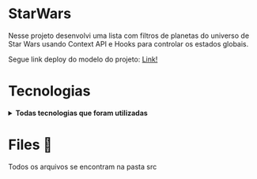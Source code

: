 # StarWars
Nesse projeto desenvolvi uma lista com filtros de planetas do universo de Star Wars usando Context API e Hooks para controlar os estados globais.

Segue link deploy do modelo do projeto: 
<a href="https://cassiojuniorr.github.io/starwars/" target="blank">Link!</a>


# Tecnologias

<details>
<summary><strong>Todas tecnologias que foram utilizadas</strong></summary><br />

- React (com Redux and React Router) <img height="10px" src="https://cdn.jsdelivr.net/gh/devicons/devicon/icons/react/react-original.svg">

- Node <img height="10px" src="https://www.vectorlogo.zone/logos/nodejs/nodejs-icon.svg">
    
</details>

# Files 📄
Todos os arquivos se encontram na pasta src
